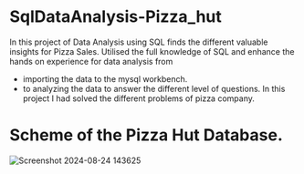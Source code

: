# SqlDataAnalysis-Pizza_hut
In this project of Data Analysis using SQL finds the different valuable insights for Pizza Sales.
Utilised the full knowledge of SQL and enhance the hands on experience for data analysis from 
  - importing the data to the mysql workbench.
  - to analyzing the data to answer the different level of questions.
In this project I had solved the different problems of pizza company.

# Scheme of the Pizza Hut Database.
![Screenshot 2024-08-24 143625](https://github.com/user-attachments/assets/ae50115d-2cf1-475a-a966-0f24cfccde5d)

